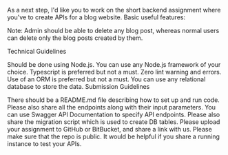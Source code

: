 As a next step, I'd like you to work on the short backend assignment where you've to create APIs for a blog website.
Basic useful features:

<!-- _User Login and signup _ -->
<!-- Admin Login -->

<!-- (GET) GET All blog posts (only the titles and author) -->

<!-- (GET) GET details of the single blog post (title + author + content) -->

<!-- (POST) Create a new blog post -->

<!-- (PUT) Update an existing blog post -->

<!-- (DELETE) Delete an existing blog post -->

<!-- (GET) Get the filtered list of posts (filter by title) -->

Note: Admin should be able to delete any blog post, whereas normal users can delete only the blog posts created by them.

Technical Guidelines

Should be done using Node.js.
You can use any Node.js framework of your choice.
Typescript is preferred but not a must.
Zero lint warning and errors.
Use of an ORM is preferred but not a must.
You can use any relational database to store the data.
Submission Guidelines

There should be a README.md file describing how to set up and run code.
Please also share all the endpoints along with their input parameters.
You can use Swagger API Documentation to specify API endpoints.
Please also share the migration script which is used to create DB tables.
Please upload your assignment to GitHub or BitBucket, and share a link with us. Please make sure that the repo is public.
It would be helpful if you share a running instance to test your APIs.
